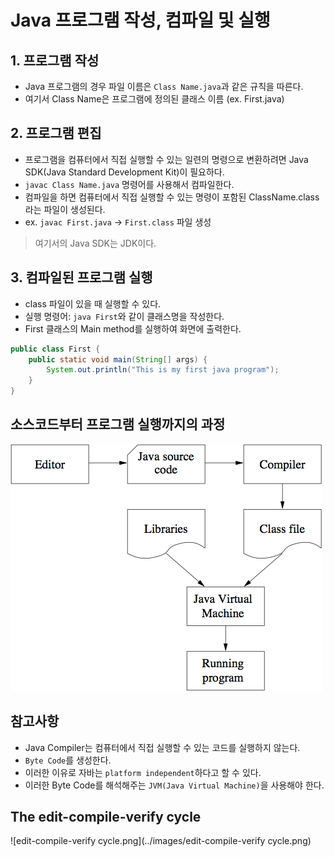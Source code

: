 # Java 프로그램 작성, 컴파일 및 실행

## 1. 프로그램 작성
- Java 프로그램의 경우 파일 이름은 `Class Name.java`과 같은 규칙을 따른다.
- 여기서 Class Name은 프로그램에 정의된 클래스 이름 (ex. First.java)

## 2. 프로그램 편집
- 프로그램을 컴퓨터에서 직접 실행할 수 있는 일련의 명령으로 변환하려면 Java SDK(Java Standard Development Kit)이 필요하다.
- `javac Class Name.java` 명령어를 사용해서 컴파일한다.
- 컴파일을 하면 컴퓨터에서 직접 실행할 수 있는 명령이 포함된 ClassName.class라는 파일이 생성된다.
- ex. `javac First.java` -> `First.class` 파일 생성
> 여기서의 Java SDK는 JDK이다.

## 3. 컴파일된 프로그램 실행
- class 파일이 있을 때 실행할 수 있다.
- 실행 명령어: `java First`와 같이 클래스명을 작성한다.
- First 클래스의 Main method를 실행하여 화면에 출력한다.

```java
public class First {
    public static void main(String[] args) {
        System.out.println("This is my first java program");
    }
}
```

## 소스코드부터 프로그램 실행까지의 과정
![Program_Sequence.png](../images/Program_Sequence.png)


## 참고사항
- Java Compiler는 컴퓨터에서 직접 실행할 수 있는 코드를 실행하지 않는다.
- `Byte Code`를 생성한다.
- 이러한 이유로 자바는 `platform independent`하다고 할 수 있다.
- 이러한 Byte Code를 해석해주는 `JVM(Java Virtual Machine)`을 사용해야 한다.

## The edit-compile-verify cycle
![edit-compile-verify cycle.png](../images/edit-compile-verify cycle.png)